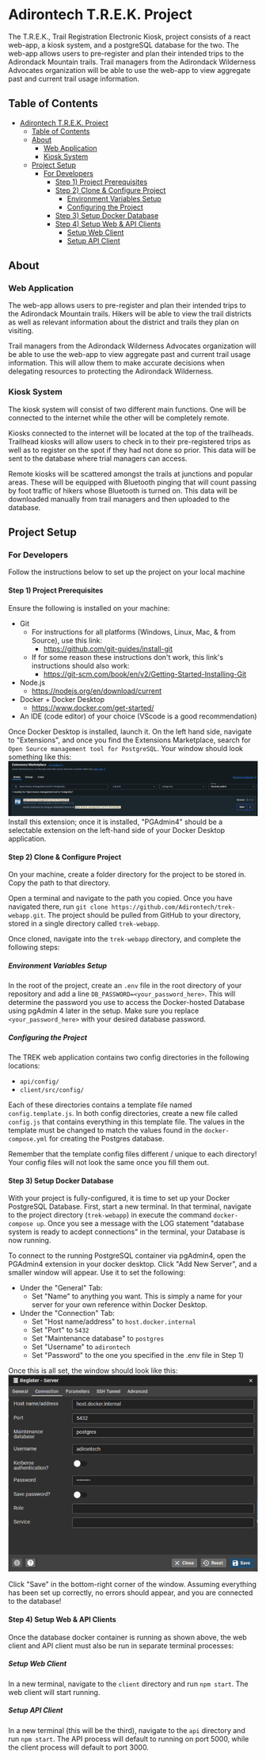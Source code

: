 # Adirontech T.R.E.K. Project

The T.R.E.K., Trail Registration Electronic Kiosk, project consists of a react web-app, a kiosk system, and a postgreSQL database for the two. The web-app allows users to pre-register and plan their intended trips to the Adirondack Mountain trails. Trail managers from the Adirondack Wilderness Advocates organization will be able to use the web-app to view aggregate past and current trail usage information. 

## Table of Contents

- [Adirontech T.R.E.K. Project](#adirontech-trek-project)
  - [Table of Contents](#table-of-contents)
  - [About](#about)
    - [Web Application](#web-application)
    - [Kiosk System](#kiosk-system)
  - [Project Setup](#project-setup)
    - [For Developers](#for-developers)
      - [Step 1) Project Prerequisites](#step-1-project-prerequisites)
      - [Step 2) Clone \& Configure Project](#step-2-clone--configure-project)
        - [Environment Variables Setup](#environment-variables-setup)
        - [Configuring the Project](#configuring-the-project)
      - [Step 3) Setup Docker Database](#step-3-setup-docker-database)
      - [Step 4) Setup Web \& API Clients](#step-4-setup-web--api-clients)
        - [Setup Web Client](#setup-web-client)
        - [Setup API Client](#setup-api-client)

## About

### Web Application

The web-app allows users to pre-register and plan their intended trips to the Adirondack Mountain trails. Hikers will be able to view the trail districts as well as relevant information about the district and trails they plan on visiting.

Trail managers from the Adirondack Wilderness Advocates organization will be able to use the web-app to view aggregate past and current trail usage information. This will allow them to make accurate decisions when delegating resources to protecting the Adirondack Wilderness.

### Kiosk System

The kiosk system will consist of two different main functions. One will be connected to the internet while the other will be completely remote.

Kiosks connected to the internet will be located at the top of the trailheads. Trailhead kiosks will allow users to check in to their pre-registered trips as well as to register on the spot if they had not done so prior. This data will be sent to the database where trial managers can access.

Remote kiosks will be scattered amongst the trails at junctions and popular areas. These will be equipped with Bluetooth pinging that will count passing by foot traffic of hikers whose Bluetooth is turned on. This data will be downloaded manually from trail managers and then uploaded to the database.

## Project Setup

### For Developers

Follow the instructions below to set up the project on your local machine

#### Step 1) Project Prerequisites

Ensure the following is installed on your machine:

- Git
  - For instructions for all platforms (Windows, Linux, Mac, & from Source), use this link:
    - https://github.com/git-guides/install-git
  - If for some reason these instructions don't work, this link's instructions should also work:
    - https://git-scm.com/book/en/v2/Getting-Started-Installing-Git
- Node.js
  - <https://nodejs.org/en/download/current>
- Docker + Docker Desktop
  - <https://www.docker.com/get-started/>
- An IDE (code editor) of your choice (VScode is a good recommendation)

Once Docker Desktop is installed, launch it. On the left hand side, navigate to "Extensions", and once you find the Extensions Marketplace, search for `Open Source management tool for PostgreSQL`. Your window should look something like this:
![Extensions_Marketplace_Setup_Image_01](./images/Extensions_Marketplace_Setup_Image_01.png)
Install this extension; once it is installed, "PGAdmin4" should be a selectable extension on the left-hand side of your Docker Desktop application.

#### Step 2) Clone & Configure Project

On your machine, create a folder directory for the project to be stored in. Copy the path to that directory.

Open a terminal and navigate to the path you copied. Once you have navigated there, run `git clone https://github.com/Adirontech/trek-webapp.git`. The project should be pulled from GitHub to your directory, stored in a single directory called `trek-webapp`.

Once cloned, navigate into the `trek-webapp` directory, and complete the following steps:

##### Environment Variables Setup

In the root of the project, create an `.env` file in the root directory of your repository and add a line `DB_PASSWORD=<your_password_here>`. This will determine the password you use to access the Docker-hosted Database using pgAdmin 4 later in the setup. Make sure you replace `<your_password_here>` with your desired database password.

##### Configuring the Project

The TREK web application contains two config directories in the following locations:

- `api/config/`
- `client/src/config/`

Each of these directories contains a template file named `config.template.js`. In both config directories, create a new file called `config.js` that contains everything in this template file. The values in the template must be changed to match the values found in the `docker-compose.yml` for creating the Postgres database.

Remember that the template config files different / unique to each directory! Your config files will not look the same once you fill them out.

#### Step 3) Setup Docker Database

With your project is fully-configured, it is time to set up your Docker PostgreSQL Database. First, start a new terminal. In that terminal, navigate to the project directory (`trek-webapp`) in execute the command `docker-compose up`. Once you see a message with the LOG statement "database system is ready to acdept connections" in the terminal, your Database is now running.

To connect to the running PostgreSQL container via pgAdmin4, open the PGAdmin4 extension in your docker desktop. Click "Add New Server", and a smaller window will appear. Use it to set the following:

- Under the "General" Tab:
  - Set "Name" to anything you want. This is simply a name for your server for your own reference within Docker Desktop.
- Under the "Connection" Tab:
  - Set "Host name/address" to `host.docker.internal`
  - Set "Port" to `5432`
  - Set "Maintenance database" to `postgres`
  - Set "Username" to `adirontech`
  - Set "Password" to the one you specified in the .env file in Step 1)

Once this is all set, the window should look like this:
![Server_Register_Reference_Image_01](./images/Server_Register_01.png)

Click "Save" in the bottom-right corner of the window. Assuming everything has been set up correctly, no errors should appear, and you are connected to the database!

#### Step 4) Setup Web & API Clients

Once the database docker container is running as shown above, the web client and API client must also be run in separate terminal processes:

##### Setup Web Client

In a new terminal, navigate to the `client` directory and run `npm start`. The web client will start running.

##### Setup API Client

In a new terminal (this will be the third), navigate to the `api` directory and run `npm start`. The API process will default to running on port 5000, while the client process will default to port 3000.